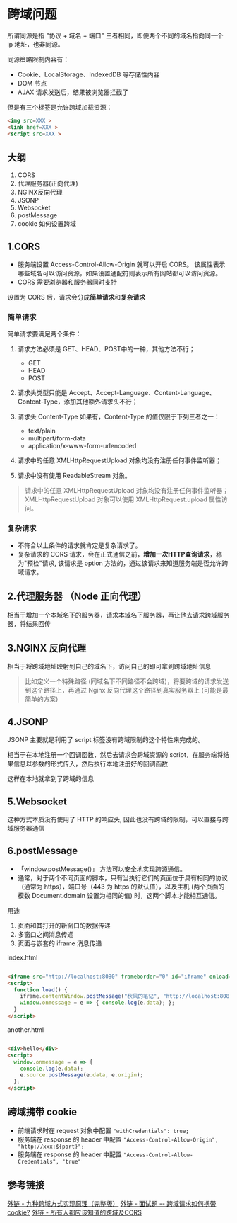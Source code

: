 # 跨域问题

所谓同源是指 "协议 + 域名 + 端口" 三者相同，即便两个不同的域名指向同一个 ip 地址，也非同源。

同源策略限制内容有：

- Cookie、LocalStorage、IndexedDB 等存储性内容
- DOM 节点
- AJAX 请求发送后，结果被浏览器拦截了

但是有三个标签是允许跨域加载资源：

```html
<img src=XXX >
<link href=XXX >
<script src=XXX >
```

## 大纲

1. CORS
2. 代理服务器(正向代理)
3. NGINX反向代理
4. JSONP
5. Websocket
6. postMessage
7. cookie 如何设置跨域

## 1.CORS

- 服务端设置 Access-Control-Allow-Origin 就可以开启 CORS。 该属性表示哪些域名可以访问资源，如果设置通配符则表示所有网站都可以访问资源。
- CORS 需要浏览器和服务器同时支持

设置为 CORS 后，请求会分成**简单请求**和**复杂请求**

### 简单请求

简单请求要满足两个条件：

1. 请求方法必须是 GET、HEAD、POST中的一种，其他方法不行；

   - GET
   - HEAD
   - POST

2. 请求头类型只能是 Accept、Accept-Language、Content-Language、Content-Type，添加其他额外请求头不行；

3. 请求头 Content-Type 如果有，Content-Type 的值仅限于下列三者之一：

   - text/plain
   - multipart/form-data
   - application/x-www-form-urlencoded

4. 请求中的任意 XMLHttpRequestUpload 对象均没有注册任何事件监听器；

5. 请求中没有使用 ReadableStream 对象。

> 请求中的任意 XMLHttpRequestUpload 对象均没有注册任何事件监听器； XMLHttpRequestUpload 对象可以使用 XMLHttpRequest.upload 属性访问。

### 复杂请求

- 不符合以上条件的请求就肯定是复杂请求了。
- 复杂请求的 CORS 请求，会在正式通信之前，**增加一次HTTP查询请求**，称为"预检"请求, 该请求是 option 方法的，通过该请求来知道服务端是否允许跨域请求。

## 2.代理服务器 （Node 正向代理）

相当于增加一个本域名下的服务器，请求本域名下服务器，再让他去请求跨域服务器，将结果回传

## 3.NGINX 反向代理

相当于将跨域地址映射到自己的域名下，访问自己的即可拿到跨域地址信息
> 比如定义一个特殊路径 (同域名下不同路径不会跨域)，将要跨域的请求发送到这个路径上，再通过 Nginx 反向代理这个路径到真实服务器上 (可能是最简单的方案)

## 4.JSONP

JSONP 主要就是利用了 script 标签没有跨域限制的这个特性来完成的。

相当于在本地注册一个回调函数，然后去请求会跨域资源的 script，在服务端将结果信息以参数的形式传入，然后执行本地注册好的回调函数

这样在本地就拿到了跨域的信息

## 5.Websocket

这种方式本质没有使用了 HTTP 的响应头, 因此也没有跨域的限制，可以直接与跨域服务器通信

## 6.postMessage

- 「window.postMessage()」 方法可以安全地实现跨源通信。
- 通常，对于两个不同页面的脚本，只有当执行它们的页面位于具有相同的协议（通常为 https），端口号（443 为 https 的默认值），以及主机 (两个页面的模数 Document.domain 设置为相同的值) 时，这两个脚本才能相互通信。

用途

1. 页面和其打开的新窗口的数据传递
2. 多窗口之间消息传递
3. 页面与嵌套的 iframe 消息传递

index.html

```html

<iframe src="http://localhost:8080" frameborder="0" id="iframe" onload="load()"></iframe>
<script>
  function load() {
    iframe.contentWindow.postMessage("秋风的笔记", "http://localhost:8080");
    window.onmessage = e => { console.log(e.data); };
  }
</script>

```

another.html

```html

<div>hello</div>
<script>
  window.onmessage = e => { 
    console.log(e.data);
    e.source.postMessage(e.data, e.origin);
  };
</script>

```

## 跨域携带 cookie

- 前端请求时在 request 对象中配置 ```"withCredentials": true;```
- 服务端在 response 的 header 中配置 ```"Access-Control-Allow-Origin", "http://xxx:${port}";```
- 服务端在 response 的 header 中配置 ```"Access-Control-Allow-Credentials", "true"```

## 参考链接

[外链 - 九种跨域方式实现原理（完整版）](https://juejin.cn/post/6844903767226351623#heading-17)
[外链 - 面试题 -- 跨域请求如何携带cookie?](https://juejin.cn/post/7066420545327218725)
[外链 - 所有人都应该知道的跨域及CORS](https://zhuanlan.zhihu.com/p/53996160)
